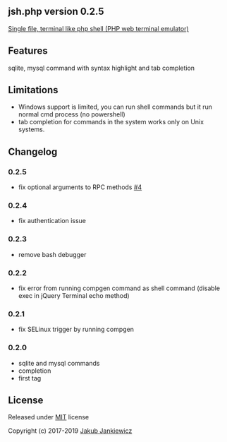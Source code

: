 ## jsh.php version 0.2.5

[Single file, terminal like php shell (PHP web terminal emulator)](https://github.com/jcubic/jsh.php)

## Features

sqlite, mysql command with syntax highlight and tab completion

## Limitations

* Windows support is limited, you can run shell commands but it run normal cmd process (no powershell)
* tab completion for commands in the system works only on Unix systems.

## Changelog

### 0.2.5
* fix optional arguments to RPC methods [#4](https://github.com/jcubic/jsh.php/issues/4)

### 0.2.4
* fix authentication issue

### 0.2.3
* remove bash debugger

### 0.2.2
* fix error from running compgen command as shell command (disable exec in jQuery Terminal echo method)

### 0.2.1
* fix SELinux trigger by running compgen

### 0.2.0
* sqlite and mysql commands
* completion
* first tag

## License

Released under [MIT](http://opensource.org/licenses/MIT) license

Copyright (c) 2017-2019 [Jakub Jankiewicz](https://jcubic.pl/jakub-jankiewicz)

